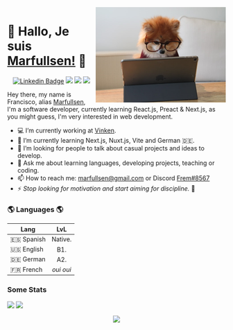 <img width="300px" align="right" src="./docs/img/dog.jpg"/>

# 👋 Hallo, Je suis [Marfullsen!](https://skyline.github.com/Marfullsen) 👋

<div align="center">
    
[![Linkedin Badge](https://img.shields.io/badge/francisco--marfull--pizarro-blue?style=flat-square&logo=Linkedin&logoColor=white)](https://www.linkedin.com/in/francisco-marfull-pizarro/)
[![](https://img.shields.io/badge/marfullsen-1DA1F2?style=for-the-badge&logo=twitter&logoColor=white&style=flat)](https://twitter.com/Marfullsen)
[![](https://visitor-badge.glitch.me/badge?page_id=github.com/Marfullsen)](https://visitor-badge.glitch.me/)
[![](https://img.shields.io/github/followers/Marfullsen.svg?style=social&label=Followers)](https://github.com/Marfullsen?tab=following)

</div>

Hey there, my name is Francisco, alias [Marfullsen](https://marfullsen.github.io/), I'm a software developer, currently learning React.js, Preact & Next.js, as you might guess, I'm very interested in web development.

- 💻 I’m currently working at [Vinken](https://vinken.cl/).
- 🌱 I’m currently learning Next.js, Nuxt.js, Vite and German 🇩🇪.
- 📌 I’m looking for people to talk about casual projects and ideas to develop.
- 💬 Ask me about learning languages, developing projects, teaching or coding.
- 📫 How to reach me: [marfullsen@gmail.com](mailto:marfullsen@gmail.com) or Discord [Frem#8567](https://discordapp.com/users/555570275060547630/)
- ⚡ <i>Stop looking for motivation and start aiming for discipline.</i> 🤟

### 🌎 Languages 🌎

Lang | LvL
--- | :---:
🇪🇸 Spanish | Native.
🇺🇸 English | B1.
🇩🇪 German | A2.
🇫🇷 French | *oui oui*

### Some Stats

![](https://github-readme-stats.vercel.app/api?username=Marfullsen&theme=vue-dark)
![](https://github-readme-stats.vercel.app/api/top-langs/?username=marfullsen&theme=vue-dark&layout=compact)

<p align="center">
    <img src="https://profile-counter.glitch.me/Marfullsen/count.svg" />
</p>
